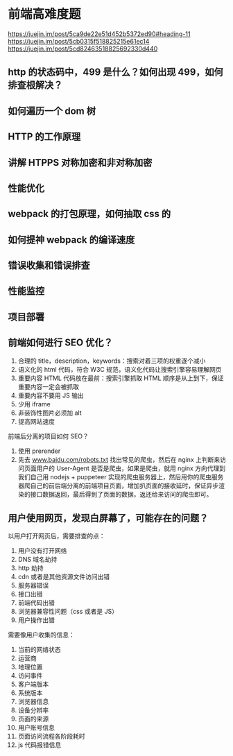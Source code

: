 # 前端高难度题

https://juejin.im/post/5ca9de22e51d452b5372ed90#heading-11
https://juejin.im/post/5cb0315f518825215e61ec14
https://juejin.im/post/5cd82463518825692330d440

## http 的状态码中，499 是什么？如何出现 499，如何排查根解决？

## 如何遍历一个 dom 树

## HTTP 的工作原理

## 讲解 HTPPS 对称加密和非对称加密

## 性能优化

## webpack 的打包原理，如何抽取 css 的

## 如何提神 webpack 的编译速度

## 错误收集和错误排查

## 性能监控

## 项目部署

## 前端如何进行 SEO 优化？

1. 合理的 title，description，keywords：搜索对着三项的权重逐个减小
2. 语义化的 html 代码，符合 W3C 规范，语义化代码让搜索引擎容易理解网页
3. 重要内容 HTML 代码放在最前：搜索引擎抓取 HTML 顺序是从上到下，保证重要内容一定会被抓取
4. 重要内容不要用 JS 输出
5. 少用 iframe
6. 非装饰性图片必须加 alt
7. 提高网站速度

前端后分离的项目如何 SEO？

1. 使用 prerender
2. 先去 www.baidu.com/robots.txt 找出常见的爬虫，然后在 nginx 上判断来访问页面用户的 User-Agent 是否是爬虫，如果是爬虫，就用 nginx 方向代理到我们自己用 nodejs + puppeteer 实现的爬虫服务器上，然后用你的爬虫服务器爬自己的前后端分离的前端项目页面，增加扒页面的接收延时，保证异步渲染的接口数据返回，最后得到了页面的数据，返还给来访问的爬虫即可。

## 用户使用网页，发现白屏幕了，可能存在的问题？

以用户打开网页后，需要排查的点：

1. 用户没有打开网络
2. DNS 域名劫持
3. http 劫持
4. cdn 或者是其他资源文件访问出错
5. 服务器错误
6. 接口出错
7. 前端代码出错
8. 浏览器兼容性问题（css 或者是 JS）
9. 用户操作出错

需要像用户收集的信息：

1. 当前的网络状态
2. 运营商
3. 地理位置
4. 访问事件
5. 客户端版本
6. 系统版本
7. 浏览器信息
8. 设备分辨率
9. 页面的来源
10. 用户账号信息
11. 页面访问流程各阶段耗时
12. js 代码报错信息
